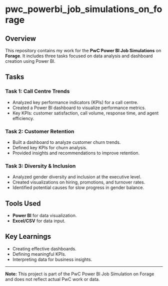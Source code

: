# pwc_powerbi_job_simulations_on_forage

## Overview
This repository contains my work for the **PwC Power BI Job Simulations** on **Forage**. It includes three tasks focused on data analysis and dashboard creation using Power BI.

## Tasks

### Task 1: Call Centre Trends
- Analyzed key performance indicators (KPIs) for a call centre.
- Created a Power BI dashboard to visualize performance metrics.
- Key KPIs: customer satisfaction, call volume, response time, and agent efficiency.

### Task 2: Customer Retention
- Built a dashboard to analyze customer churn trends.
- Defined key KPIs for churn analysis.
- Provided insights and recommendations to improve retention.

### Task 3: Diversity & Inclusion
- Analyzed gender diversity and inclusion at the executive level.
- Created visualizations on hiring, promotions, and turnover rates.
- Identified potential causes for slow progress in gender balance.

## Tools Used
- **Power BI** for data visualization.
- **Excel/CSV** for data input.

## Key Learnings
- Creating effective dashboards.
- Defining meaningful KPIs.
- Interpreting data for business insights.
  
---
**Note:** This project is part of the PwC Power BI Job Simulation on Forage and does not reflect actual PwC work or data.

